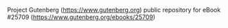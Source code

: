 Project Gutenberg (https://www.gutenberg.org) public repository for eBook #25709 (https://www.gutenberg.org/ebooks/25709)
